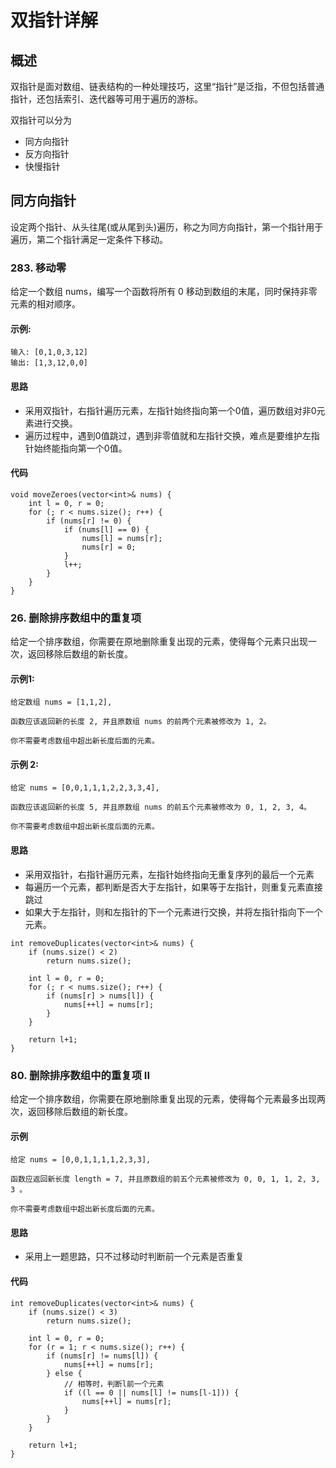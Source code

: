 # 双指针详解
## 概述
双指针是面对数组、链表结构的一种处理技巧，这里“指针”是泛指，不但包括普通指针，还包括索引、迭代器等可用于遍历的游标。

双指针可以分为
- 同方向指针
- 反方向指针
- 快慢指针

##  同方向指针
设定两个指针、从头往尾(或从尾到头)遍历，称之为同方向指针，第一个指针用于遍历，第二个指针满足一定条件下移动。

### 283. 移动零
给定一个数组 nums，编写一个函数将所有 0 移动到数组的末尾，同时保持非零元素的相对顺序。
#### 示例:
```
输入: [0,1,0,3,12]
输出: [1,3,12,0,0]
```
#### 思路
- 采用双指针，右指针遍历元素，左指针始终指向第一个0值，遍历数组对非0元素进行交换。
- 遍历过程中，遇到0值跳过，遇到非零值就和左指针交换，难点是要维护左指针始终能指向第一个0值。

#### 代码
```
void moveZeroes(vector<int>& nums) {
    int l = 0, r = 0;
    for (; r < nums.size(); r++) {
        if (nums[r] != 0) {
            if (nums[l] == 0) {
                nums[l] = nums[r];
                nums[r] = 0;
            }
            l++;
        }
    }
}
```

### 26. 删除排序数组中的重复项
给定一个排序数组，你需要在原地删除重复出现的元素，使得每个元素只出现一次，返回移除后数组的新长度。

#### 示例1:
```
给定数组 nums = [1,1,2], 

函数应该返回新的长度 2, 并且原数组 nums 的前两个元素被修改为 1, 2。 

你不需要考虑数组中超出新长度后面的元素。
```

#### 示例 2:
```
给定 nums = [0,0,1,1,1,2,2,3,3,4],

函数应该返回新的长度 5, 并且原数组 nums 的前五个元素被修改为 0, 1, 2, 3, 4。

你不需要考虑数组中超出新长度后面的元素。
```

#### 思路
- 采用双指针，右指针遍历元素，左指针始终指向无重复序列的最后一个元素
- 每遍历一个元素，都判断是否大于左指针，如果等于左指针，则重复元素直接跳过
- 如果大于左指针，则和左指针的下一个元素进行交换，并将左指针指向下一个元素。

```
int removeDuplicates(vector<int>& nums) {
    if (nums.size() < 2)
        return nums.size();

    int l = 0, r = 0;
    for (; r < nums.size(); r++) {
        if (nums[r] > nums[l]) {
            nums[++l] = nums[r];
        }
    }

    return l+1;
}
```

### 80. 删除排序数组中的重复项 II
给定一个排序数组，你需要在原地删除重复出现的元素，使得每个元素最多出现两次，返回移除后数组的新长度。
#### 示例
```
给定 nums = [0,0,1,1,1,1,2,3,3],

函数应返回新长度 length = 7, 并且原数组的前五个元素被修改为 0, 0, 1, 1, 2, 3, 3 。

你不需要考虑数组中超出新长度后面的元素。
```
#### 思路
- 采用上一题思路，只不过移动时判断前一个元素是否重复

#### 代码
```
int removeDuplicates(vector<int>& nums) {
    if (nums.size() < 3)
        return nums.size();

    int l = 0, r = 0;
    for (r = 1; r < nums.size(); r++) {
        if (nums[r] != nums[l]) {
            nums[++l] = nums[r];
        } else {
            // 相等时，判断l前一个元素
            if ((l == 0 || nums[l] != nums[l-1])) {
                nums[++l] = nums[r];
            }
        }
    }

    return l+1;
}
```
